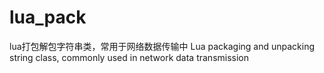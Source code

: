 # lua_pack
lua打包解包字符串类，常用于网络数据传输中
Lua packaging and unpacking string class, commonly used in network data transmission
